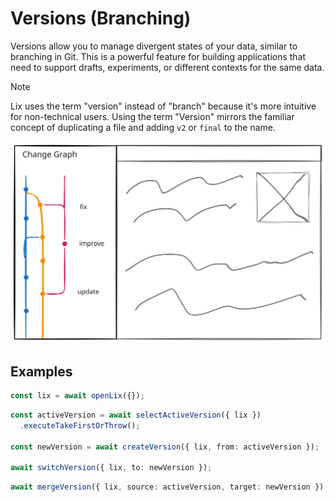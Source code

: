 # Versions (Branching)

Versions allow you to manage divergent states of your data, similar to branching in Git. This is a powerful feature for building applications that need to support drafts, experiments, or different contexts for the same data.

> [!NOTE]
> Lix uses the term "version" instead of "branch" because it's more intuitive for non-technical users. Using the term "Version" mirrors the familiar concept of duplicating a file and adding `v2` or `final` to the name. 

![Versions](../../assets/versions.svg)

## Examples

```ts
const lix = await openLix({});
```

```ts
const activeVersion = await selectActiveVersion({ lix })
  .executeTakeFirstOrThrow();

const newVersion = await createVersion({ lix, from: activeVersion });

await switchVersion({ lix, to: newVersion });
```

```ts
await mergeVersion({ lix, source: activeVersion, target: newVersion });
```
